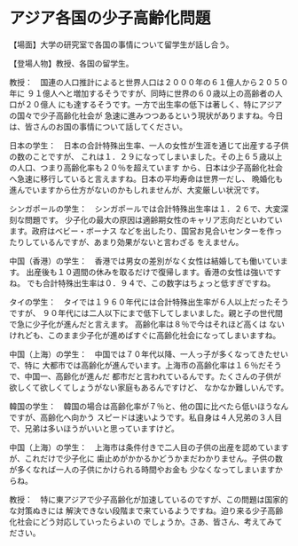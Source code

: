 # アジア各国の少子高齢化問題

【場面】大学の研究室で各国の事情について留学生が話し合う。

【登場人物】教授、各国の留学生。

教授：　国連の人口推計によると世界人口は２０００年の６１億人から２０５０年に
９１億人へと増加するそうですが、同時に世界の６０歳以上の高齢者の人口が２０億人
にも達するそうです。一方で出生率の低下は著しく、特にアジアの国々で少子高齢化社会が
急速に進みつつあるという現状がありますね。今日は、皆さんのお国の事情について話してください。

日本の学生：　日本の合計特殊出生率、一人の女性が生涯を通じて出産する子供の数のことですが、
これは１．２９になってしまいました。その上６５歳以上の人口、つまり高齢化率も２０％を超えています
から、日本は少子高齢化社会へ急速に移行していると言えますね。日本の平均寿命は世界一だし、
晩婚化も進んでいますから仕方がないのかもしれませんが、大変厳しい状況です。

シンガポールの学生：　シンガポールでは合計特殊出生率は１．２６で、大変深刻な問題です。
少子化の最大の原因は適齢期女性のキャリア志向だといわています。政府はベビー・ボーナス
などを出したり、国営お見合いセンターを作ったりしているんですが、あまり効果がないと言わざる
をえません。

中国（香港）の学生：　香港では男女の差別がなく女性は結婚しても働いています。
出産後も１０週間の休みを取るだけで復帰します。香港の女性は強いですね。
でも合計特殊出生率は０．９４で、この数字はちょっと低すぎですね。

タイの学生：　タイでは１９６０年代には合計特殊出生率が６人以上だったそうですが、
９０年代には二人以下にまで低下してしまいました。親と子の世代間で急に少子化が進んだと言えます。
高齢化率は８％で今はそれほど高くは
ないけれども、このまま少子化が進めばすぐに高齢化社会になってしまいますね。

中国（上海）の学生：　中国では７０年代以降、一人っ子が多くなってきたせいで、特に
大都市では高齢化が進んでいます。上海市の高齢化率は１６％だそうで、中国一、高齢化が進んだ
都市だと言われているんです。たくさんの子供が欲しくて欲しくてしょうがない家庭もあるんですけど、
なかなか難しいんです。

韓国の学生：　韓国の場合は高齢化率が７％と、他の国に比べたら低いほうなんですが、高齢化へ向かう
スピードは速いようです。私自身は４人兄弟の３人目で、兄弟は多いほうがいいと思っていますけど。

中国（上海）の学生：　上海市は条件付きで二人目の子供の出産を認めていますが、これだけで少子化に
歯止めがかかるかどうかまだわかりません。子供の数が多くなれば一人の子供にかけられる時間やお金も
少なくなってしまいますからね。

教授：　特に東アジアで少子高齢化が加速しているのですが、この問題は国家的な対策ぬきには
解決できない段階まで来ているようですね。迫り来る少子高齢化社会にどう対応していったらよいの
でしょうか。さあ、皆さん、考えてみてださい。
